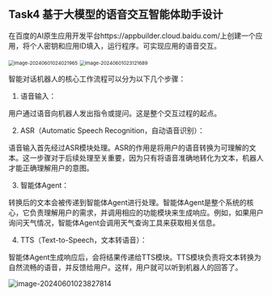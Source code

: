 ## Task4 基于大模型的语音交互智能体助手设计

  在百度的AI原生应用开发平台https://appbuilder.cloud.baidu.com/上创建一个应用，将个人密钥和应用ID填入，运行程序。可实现应用的语音交互。

<img src="C:/Users/86199/AppData/Roaming/Typora/typora-user-images/image-20240601024021965.png" alt="image-20240601024021965" style="zoom: 67%;" />     <img src="C:/Users/86199/AppData/Roaming/Typora/typora-user-images/image-20240601023121689.png" alt="image-20240601023121689" style="zoom: 67%;" />      

智能对话机器人的核心工作流程可以分为以下几个步骤：

1. 语音输入：

用户通过语音向机器人发出指令或提问。这是整个交互过程的起点。

2. ASR（Automatic Speech Recognition，自动语音识别）：

语音输入首先经过ASR模块处理。ASR的作用是将用户的语音转换为可理解的文本。这一步骤对于后续处理至关重要，因为只有将语音准确地转化为文本，机器人才能正确理解用户的意图。

3. 智能体Agent：

转换后的文本会被传递到智能体Agent进行处理。智能体Agent是整个系统的核心，它负责理解用户的需求，并调用相应的功能模块来生成响应。例如，如果用户询问天气情况，智能体Agent会调用天气查询工具来获取相关信息。

4. TTS（Text-to-Speech，文本转语音）：

智能体Agent生成响应后，会将结果传递给TTS模块。TTS模块负责将文本转换为自然流畅的语音，并反馈给用户。这样，用户就可以听到机器人的回答了。

![image-20240601023827814](C:/Users/86199/AppData/Roaming/Typora/typora-user-images/image-20240601023827814.png)